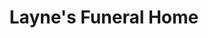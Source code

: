 ---
title: "Layne's Funeral Home"
url: /battle-ground/laynes-funeral-home/
shop: funeral directors
---